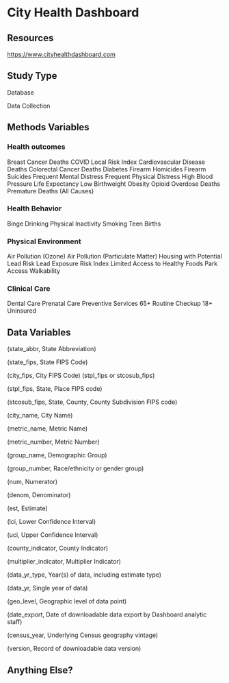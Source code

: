 # City Health Dashboard

## Resources
https://www.cityhealthdashboard.com

## Study Type
Database

Data Collection

## Methods Variables

### Health outcomes
Breast Cancer Deaths
COVID Local Risk Index
Cardiovascular Disease Deaths
Colorectal Cancer Deaths
Diabetes
Firearm Homicides
Firearm Suicides
Frequent Mental Distress
Frequent Physical Distress
High Blood Pressure
Life Expectancy
Low Birthweight
Obesity
Opioid Overdose Deaths
Premature Deaths (All Causes)

### Health Behavior

Binge Drinking
Physical Inactivity
Smoking
Teen Births

### Physical Environment

Air Pollution (Ozone)
Air Pollution (Particulate Matter)
Housing with Potential Lead Risk
Lead Exposure Risk Index
Limited Access to Healthy Foods
Park Access
Walkability

### Clinical Care

Dental Care
Prenatal Care
Preventive Services 65+
Routine Checkup 18+
Uninsured

## Data Variables
(state_abbr, State Abbreviation)

(state_fips, State FIPS Code)

(city_fips, City FIPS Code) (stpl_fips or stcosub_fips)

(stpl_fips, State, Place FIPS code)

(stcosub_fips, State, County, County Subdivision FIPS code)

(city_name, City Name)

(metric_name, Metric Name)

(metric_number, Metric Number)

(group_name, Demographic Group)

(group_number, Race/ethnicity or gender group)

(num, Numerator)

(denom, Denominator)

(est, Estimate)

(lci, Lower Confidence Interval)

(uci, Upper Confidence Interval)

(county_indicator, County Indicator)

(multiplier_indicator, Multiplier Indicator)

(data_yr_type, Year(s) of data, including estimate type)

(data_yr, Single year of data)

(geo_level, Geographic level of data point)

(date_export, Date of downloadable data export by Dashboard analytic staff)

(census_year, Underlying Census geography vintage)

(version, Record of downloadable data version)

## Anything Else?
